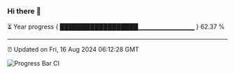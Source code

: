 ### Hi there 👋

⏳ Year progress { ██████████████████▁▁▁▁▁▁▁▁▁▁▁▁ } 62.37 %

---

⏰ Updated on Fri, 16 Aug 2024 06:12:28 GMT

![Progress Bar CI](https://github.com/Shyam-Makwana/GitHub-Actions-Demo/workflows/Progress%20Bar%20CI/badge.svg)
